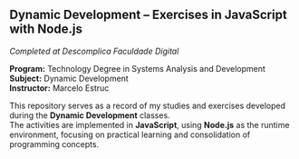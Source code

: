 ## Dynamic Development – Exercises in JavaScript with Node.js  
*Completed at Descomplica Faculdade Digital*  

**Program:** Technology Degree in Systems Analysis and Development  
**Subject:** Dynamic Development  
**Instructor:** Marcelo Estruc 

This repository serves as a record of my studies and exercises developed during the **Dynamic Development** classes.  
The activities are implemented in **JavaScript**, using **Node.js** as the runtime environment, focusing on practical learning and consolidation of programming concepts.  
